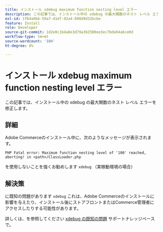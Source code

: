 ```yaml
---
title: インストール xdebug maximum function nesting level エラー
description: この記事では、インストール中の xdebug の最大関数のネスト レベル エラーを修正します。
exl-id: 1f64a9bb-59a7-41df-92a4-890d9d32bcbe
feature: Install
role: Developer
source-git-commit: 1d2e0c1b4a8e3d79a362500ee3ec7bde84a6ce0d
workflow-type: tm+mt
source-wordcount: '104'
ht-degree: 0%

---
```


# インストール xdebug maximum function nesting level エラー

この記事では、インストール中の xdebug の最大関数のネスト レベル エラーを修正します。

## 詳細

Adobe Commerceのインストール中に、次のようなメッセージが表示されます。

`PHP Fatal error: Maximum function nesting level of '100' reached, aborting! in <path>/ClassLoader.php`

を使用しないことを強くお勧めします `xdebug` （実稼動環境の場合）

## 解決策

に既知の問題があります `xdebug` これは、Adobe Commerceのインストールに影響を与えたり、インストール後にストアフロントまたはCommerce管理者にアクセスしたりする可能性があります。

詳しくは、を参照してください [xdebug の既知の問題](/help/troubleshooting/miscellaneous/known-issues-that-affect-installation.md) サポートナレッジベースで。

